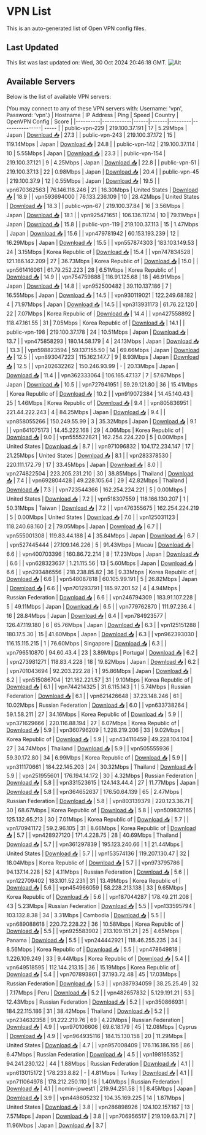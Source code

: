 # VPN List

This is an auto-generated list of Open VPN config files.

## Last Updated

This list was last updated on: Wed, 30 Oct 2024 20:46:18 GMT.
![Alt](https://repobeats.axiom.co/api/embed/186b98318ef1479477931607c1ad7d823f12451f.svg "Repobeats analytics image")

## Available Servers

Below is the list of available VPN servers:

(You may connect to any of these VPN servers with: Username: 'vpn', Password: 'vpn'.)
| Hostname | IP Address | Ping | Speed | Country | OpenVPN Config | Score |
|----------|------------|------|-------|---------|----------------| ----- |
| public-vpn-229 | 219.100.37.191 | 17 | 5.29Mbps | Japan | [Download 📥](./configs/server_0_JP.ovpn) | 27.3 |
| public-vpn-243 | 219.100.37.172 | 15 | 119.14Mbps | Japan | [Download 📥](./configs/server_1_JP.ovpn) | 24.8 |
| public-vpn-142 | 219.100.37.114 | 10 | 5.55Mbps | Japan | [Download 📥](./configs/server_2_JP.ovpn) | 23.3 |
| public-vpn-154 | 219.100.37.121 | 9 | 4.25Mbps | Japan | [Download 📥](./configs/server_3_JP.ovpn) | 22.8 |
| public-vpn-51 | 219.100.37.13 | 22 | 0.98Mbps | Japan | [Download 📥](./configs/server_4_JP.ovpn) | 20.4 |
| public-vpn-45 | 219.100.37.9 | 12 | 0.55Mbps | Japan | [Download 📥](./configs/server_5_JP.ovpn) | 19.5 |
| vpn670362563 | 76.146.118.246 | 21 | 16.30Mbps | United States | [Download 📥](./configs/server_6_US.ovpn) | 18.9 |
| vpn593694000 | 76.133.236.109 | 10 | 28.42Mbps | United States | [Download 📥](./configs/server_7_US.ovpn) | 18.3 |
| public-vpn-67 | 219.100.37.84 | 16 | 3.56Mbps | Japan | [Download 📥](./configs/server_8_JP.ovpn) | 18.1 |
| vpn925471651 | 106.136.117.14 | 10 | 79.11Mbps | Japan | [Download 📥](./configs/server_9_JP.ovpn) | 15.8 |
| public-vpn-119 | 219.100.37.113 | 15 | 1.47Mbps | Japan | [Download 📥](./configs/server_10_JP.ovpn) | 15.6 |
| vpn479781942 | 60.153.193.239 | 12 | 16.29Mbps | Japan | [Download 📥](./configs/server_11_JP.ovpn) | 15.5 |
| vpn557874303 | 183.103.149.53 | 24 | 3.15Mbps | Korea Republic of | [Download 📥](./configs/server_12_KR.ovpn) | 15.4 |
| vpn747834528 | 121.166.142.209 | 27 | 36.73Mbps | Korea Republic of | [Download 📥](./configs/server_13_KR.ovpn) | 15.0 |
| vpn561416061 | 61.79.252.223 | 28 | 6.51Mbps | Korea Republic of | [Download 📥](./configs/server_14_KR.ovpn) | 14.9 |
| vpn754759888 | 116.91.125.68 | 18 | 46.91Mbps | Japan | [Download 📥](./configs/server_15_JP.ovpn) | 14.8 |
| vpn952500482 | 39.110.137.186 | 7 | 16.55Mbps | Japan | [Download 📥](./configs/server_16_JP.ovpn) | 14.5 |
| vpn930119021 | 122.249.68.182 | 4 | 71.97Mbps | Japan | [Download 📥](./configs/server_17_JP.ovpn) | 14.5 |
| vpn313931173 | 61.76.22.120 | 22 | 7.07Mbps | Korea Republic of | [Download 📥](./configs/server_18_KR.ovpn) | 14.4 |
| vpn427558892 | 118.47.161.55 | 31 | 7.05Mbps | Korea Republic of | [Download 📥](./configs/server_19_KR.ovpn) | 14.1 |
| public-vpn-198 | 219.100.37.178 | 24 | 10.51Mbps | Japan | [Download 📥](./configs/server_20_JP.ovpn) | 13.7 |
| vpn475858293 | 180.14.58.179 | 4 | 24.13Mbps | Japan | [Download 📥](./configs/server_21_JP.ovpn) | 13.3 |
| vpn598823594 | 59.137.155.50 | 14 | 69.66Mbps | Japan | [Download 📥](./configs/server_22_JP.ovpn) | 12.5 |
| vpn893047223 | 115.162.147.7 | 9 | 8.93Mbps | Japan | [Download 📥](./configs/server_23_JP.ovpn) | 12.5 |
| vpn202632262 | 150.246.93.99 | - | 20.13Mbps | Japan | [Download 📥](./configs/server_24_JP.ovpn) | 11.4 |
| vpn362333064 | 106.165.47.137 | 7 | 57.67Mbps | Japan | [Download 📥](./configs/server_25_JP.ovpn) | 10.5 |
| vpn727941951 | 59.29.121.80 | 36 | 15.41Mbps | Korea Republic of | [Download 📥](./configs/server_26_KR.ovpn) | 10.2 |
| vpn919072384 | 14.45.140.43 | 25 | 1.46Mbps | Korea Republic of | [Download 📥](./configs/server_27_KR.ovpn) | 9.4 |
| vpn805836951 | 221.44.222.243 | 4 | 84.25Mbps | Japan | [Download 📥](./configs/server_28_JP.ovpn) | 9.4 |
| vpn858055266 | 150.249.55.99 | 3 | 35.32Mbps | Japan | [Download 📥](./configs/server_29_JP.ovpn) | 9.1 |
| vpn641075173 | 14.45.222.168 | 29 | 4.06Mbps | Korea Republic of | [Download 📥](./configs/server_30_KR.ovpn) | 9.0 |
| vpn555522821 | 162.254.224.220 | 5 | 0.00Mbps | United States | [Download 📥](./configs/server_31_US.ovpn) | 8.7 |
| vpn971096832 | 104.172.234.147 | 17 | 21.25Mbps | United States | [Download 📥](./configs/server_32_US.ovpn) | 8.1 |
| vpn283378530 | 220.111.172.79 | 17 | 33.45Mbps | Japan | [Download 📥](./configs/server_33_JP.ovpn) | 8.0 |
| vpn274822504 | 223.205.231.210 | 30 | 38.85Mbps | Thailand | [Download 📥](./configs/server_34_TH.ovpn) | 7.4 |
| vpn692804428 | 49.228.105.64 | 29 | 42.82Mbps | Thailand | [Download 📥](./configs/server_35_TH.ovpn) | 7.3 |
| vpn723544366 | 162.254.224.221 | 5 | 0.00Mbps | United States | [Download 📥](./configs/server_36_US.ovpn) | 7.2 |
| vpn518307559 | 118.166.130.207 | 1 | 50.31Mbps | Taiwan | [Download 📥](./configs/server_37_TW.ovpn) | 7.2 |
| vpn476355675 | 162.254.224.219 | 5 | 0.00Mbps | United States | [Download 📥](./configs/server_38_US.ovpn) | 7.0 |
| vpn125031123 | 118.240.68.160 | 2 | 79.05Mbps | Japan | [Download 📥](./configs/server_39_JP.ovpn) | 6.7 |
| vpn555001308 | 119.83.44.188 | 4 | 35.84Mbps | Japan | [Download 📥](./configs/server_40_JP.ovpn) | 6.7 |
| vpn527445444 | 27.109.146.226 | 5 | 91.43Mbps | Macau | [Download 📥](./configs/server_41_MO.ovpn) | 6.6 |
| vpn400703396 | 160.86.72.214 | 8 | 17.23Mbps | Japan | [Download 📥](./configs/server_42_JP.ovpn) | 6.6 |
| vpn628323637 | 1.21.115.56 | 13 | 5.60Mbps | Japan | [Download 📥](./configs/server_43_JP.ovpn) | 6.6 |
| vpn293486556 | 218.238.85.82 | 36 | 9.33Mbps | Korea Republic of | [Download 📥](./configs/server_44_KR.ovpn) | 6.6 |
| vpn548087818 | 60.105.99.191 | 5 | 26.82Mbps | Japan | [Download 📥](./configs/server_45_JP.ovpn) | 6.6 |
| vpn701293791 | 185.97.201.52 | 4 | 4.94Mbps | Russian Federation | [Download 📥](./configs/server_46_RU.ovpn) | 6.6 |
| vpn246794309 | 183.91.107.228 | 5 | 49.11Mbps | Japan | [Download 📥](./configs/server_47_JP.ovpn) | 6.5 |
| vpn779762870 | 111.97.236.4 | 16 | 28.84Mbps | Japan | [Download 📥](./configs/server_48_JP.ovpn) | 6.4 |
| vpn784923577 | 126.47.119.180 | 6 | 65.76Mbps | Japan | [Download 📥](./configs/server_49_JP.ovpn) | 6.3 |
| vpn125151288 | 180.17.5.30 | 15 | 41.60Mbps | Japan | [Download 📥](./configs/server_50_JP.ovpn) | 6.3 |
| vpn962393030 | 116.15.115.215 | 1 | 76.60Mbps | Singapore | [Download 📥](./configs/server_51_SG.ovpn) | 6.3 |
| vpn796510870 | 94.60.43.4 | 23 | 3.89Mbps | Portugal | [Download 📥](./configs/server_52_PT.ovpn) | 6.2 |
| vpn273981271 | 118.83.4.228 | 18 | 19.82Mbps | Japan | [Download 📥](./configs/server_53_JP.ovpn) | 6.2 |
| vpn701043694 | 92.203.222.28 | 1 | 95.86Mbps | Japan | [Download 📥](./configs/server_54_JP.ovpn) | 6.2 |
| vpn515086704 | 121.162.221.57 | 31 | 9.10Mbps | Korea Republic of | [Download 📥](./configs/server_55_KR.ovpn) | 6.1 |
| vpn744214325 | 31.6.115.143 | 1 | 5.74Mbps | Russian Federation | [Download 📥](./configs/server_56_RU.ovpn) | 6.1 |
| vpn621426648 | 37.23.148.246 | 61 | 10.02Mbps | Russian Federation | [Download 📥](./configs/server_57_RU.ovpn) | 6.0 |
| vpn633738264 | 59.1.58.211 | 27 | 34.16Mbps | Korea Republic of | [Download 📥](./configs/server_58_KR.ovpn) | 5.9 |
| vpn371629666 | 220.116.88.194 | 27 | 6.07Mbps | Korea Republic of | [Download 📥](./configs/server_59_KR.ovpn) | 5.9 |
| vpn360796209 | 1.228.219.206 | 33 | 9.02Mbps | Korea Republic of | [Download 📥](./configs/server_60_KR.ovpn) | 5.9 |
| vpn434116459 | 49.228.104.104 | 27 | 34.74Mbps | Thailand | [Download 📥](./configs/server_61_TH.ovpn) | 5.9 |
| vpn505555936 | 59.30.172.80 | 34 | 6.99Mbps | Korea Republic of | [Download 📥](./configs/server_62_KR.ovpn) | 5.9 |
| vpn311170661 | 184.22.145.203 | 24 | 30.32Mbps | Thailand | [Download 📥](./configs/server_63_TH.ovpn) | 5.9 |
| vpn251955601 | 176.194.14.172 | 30 | 4.32Mbps | Russian Federation | [Download 📥](./configs/server_64_RU.ovpn) | 5.8 |
| vpn331523615 | 124.143.44.4 | 27 | 11.77Mbps | Japan | [Download 📥](./configs/server_65_JP.ovpn) | 5.8 |
| vpn364652637 | 176.50.64.139 | 65 | 2.47Mbps | Russian Federation | [Download 📥](./configs/server_66_RU.ovpn) | 5.8 |
| vpn803139379 | 220.123.36.71 | 30 | 68.67Mbps | Korea Republic of | [Download 📥](./configs/server_67_KR.ovpn) | 5.8 |
| vpn509832165 | 125.132.65.213 | 30 | 7.01Mbps | Korea Republic of | [Download 📥](./configs/server_68_KR.ovpn) | 5.7 |
| vpn170941172 | 59.2.96.105 | 31 | 8.66Mbps | Korea Republic of | [Download 📥](./configs/server_69_KR.ovpn) | 5.7 |
| vpn428927120 | 171.4.228.75 | 28 | 40.69Mbps | Thailand | [Download 📥](./configs/server_70_TH.ovpn) | 5.7 |
| vpn361297839 | 195.123.240.66 | 1 | 21.44Mbps | United States | [Download 📥](./configs/server_71_US.ovpn) | 5.7 |
| vpn153574136 | 119.207.130.47 | 32 | 18.04Mbps | Korea Republic of | [Download 📥](./configs/server_72_KR.ovpn) | 5.7 |
| vpn973795786 | 94.137.14.228 | 52 | 4.11Mbps | Russian Federation | [Download 📥](./configs/server_73_RU.ovpn) | 5.6 |
| vpn122709402 | 183.101.52.231 | 31 | 13.49Mbps | Korea Republic of | [Download 📥](./configs/server_74_KR.ovpn) | 5.6 |
| vpn454966059 | 58.228.213.138 | 33 | 9.65Mbps | Korea Republic of | [Download 📥](./configs/server_75_KR.ovpn) | 5.6 |
| vpn187044287 | 178.49.211.208 | 43 | 5.23Mbps | Russian Federation | [Download 📥](./configs/server_76_RU.ovpn) | 5.5 |
| vpn133595794 | 103.132.8.38 | 34 | 3.31Mbps | Cambodia | [Download 📥](./configs/server_77_KH.ovpn) | 5.5 |
| vpn689088618 | 220.72.228.22 | 36 | 10.58Mbps | Korea Republic of | [Download 📥](./configs/server_78_KR.ovpn) | 5.5 |
| vpn925583902 | 213.109.151.21 | 25 | 4.65Mbps | Panama | [Download 📥](./configs/server_79_PA.ovpn) | 5.5 |
| vpn244442921 | 118.46.255.235 | 34 | 8.56Mbps | Korea Republic of | [Download 📥](./configs/server_80_KR.ovpn) | 5.5 |
| vpn478649818 | 1.226.109.249 | 33 | 9.44Mbps | Korea Republic of | [Download 📥](./configs/server_81_KR.ovpn) | 5.4 |
| vpn649518595 | 112.144.213.15 | 36 | 15.19Mbps | Korea Republic of | [Download 📥](./configs/server_82_KR.ovpn) | 5.4 |
| vpn707893861 | 37.193.72.48 | 45 | 17.03Mbps | Russian Federation | [Download 📥](./configs/server_83_RU.ovpn) | 5.3 |
| vpn387934059 | 38.25.25.49 | 32 | 7.17Mbps | Peru | [Download 📥](./configs/server_84_PE.ovpn) | 5.2 |
| vpn482657832 | 5.129.191.21 | 53 | 12.43Mbps | Russian Federation | [Download 📥](./configs/server_85_RU.ovpn) | 5.2 |
| vpn350866931 | 184.22.115.186 | 31 | 38.42Mbps | Thailand | [Download 📥](./configs/server_86_TH.ovpn) | 5.2 |
| vpn234632358 | 91.222.219.76 | 69 | 4.22Mbps | Russian Federation | [Download 📥](./configs/server_87_RU.ovpn) | 4.9 |
| vpn970106606 | 69.6.18.179 | 45 | 12.08Mbps | Cyprus | [Download 📥](./configs/server_88_CY.ovpn) | 4.9 |
| vpn964935116 | 184.15.130.158 | 20 | 11.29Mbps | United States | [Download 📥](./configs/server_89_US.ovpn) | 4.7 |
| vpn957008409 | 176.116.186.195 | 86 | 6.47Mbps | Russian Federation | [Download 📥](./configs/server_90_RU.ovpn) | 4.5 |
| vpn198165352 | 94.241.230.122 | 44 | 1.88Mbps | Russian Federation | [Download 📥](./configs/server_91_RU.ovpn) | 4.1 |
| vpn613015172 | 178.233.8.82 | - | 4.81Mbps | Turkey | [Download 📥](./configs/server_92_TR.ovpn) | 4.1 |
| vpn711064978 | 178.212.250.110 | 16 | 1.40Mbps | Russian Federation | [Download 📥](./configs/server_93_RU.ovpn) | 4.1 |
| nomin-jpwest1 | 219.94.251.58 | 1 | 8.45Mbps | Japan | [Download 📥](./configs/server_94_JP.ovpn) | 3.9 |
| vpn448605232 | 104.35.169.225 | 14 | 1.87Mbps | United States | [Download 📥](./configs/server_95_US.ovpn) | 3.8 |
| vpn286898926 | 124.102.157.167 | 13 | 7.57Mbps | Japan | [Download 📥](./configs/server_96_JP.ovpn) | 3.8 |
| vpn706956517 | 219.109.63.71 | 7 | 11.96Mbps | Japan | [Download 📥](./configs/server_97_JP.ovpn) | 3.7 |
